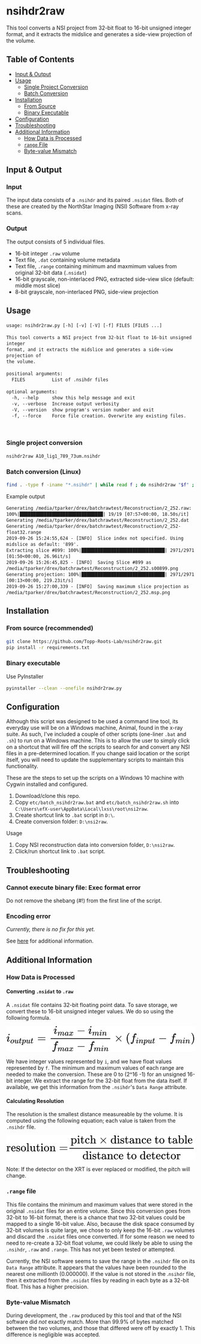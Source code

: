 # nsihdr2raw

This tool converts a NSI project from 32-bit float to 16-bit unsigned integer format,
and it extracts the midslice and generates a side-view projection of the volume.

## Table of Contents

- [Input & Output](#input-&-output)
- [Usage](#usage)
  * [Single Project Conversion](#single-project-conversion)
  * [Batch Conversion](#batch-conversion-linux)
- [Installation](#installation)
  * [From Source](#from-source-recommended)
  * [Binary Executable](#binary-executable)
- [Configuration](#configuration)
- [Troubleshooting](#troubleshooting)
- [Additional Information](#additional-information)
  * [How Data is Processed](#how-data-is-processed)
  * [`range` File](#`.range`-file)
  * [Byte-value Mismatch](#byte-value-mismatch)


## Input & Output

### Input

The input data consists of a `.nsihdr` and its paired `.nsidat` files. Both of these
are created by the NorthStar Imaging (NSI) Software from x-ray scans.

### Output

The output consists of 5 individual files.
- 16-bit integer `.raw` volume
- Text file, `.dat` containing volume metadata
- Text file, `.range` containing minimum and maxmimum values from original 32-bit data (`.nsidat`)
- 16-bit grayscale, non-interlaced PNG, extracted side-view slice (default: middle most slice)
- 8-bit grayscale, non-interlaced PNG, side-view projection

## Usage
```
usage: nsihdr2raw.py [-h] [-v] [-V] [-f] FILES [FILES ...]

This tool converts a NSI project from 32-bit float to 16-bit unsigned integer
format, and it extracts the midslice and generates a side-view projection of
the volume.

positional arguments:
  FILES          List of .nsihdr files

optional arguments:
  -h, --help     show this help message and exit
  -v, --verbose  Increase output verbosity
  -V, --version  show program's version number and exit
  -f, --force    Force file creation. Overwrite any existing files.

  
```
### Single project conversion

```bash
nsihdr2raw A10_lig1_789_73um.nsihdr
```

### Batch conversion (Linux)

```bash
find . -type f -iname "*.nsihdr" | while read f ; do nsihdr2raw "$f" ; done
```

Example output
```
Generating /media/tparker/drex/batchrawtest/Reconstruction/2_252.raw: 100%|███████████████████████████████| 19/19 [07:57<00:00, 18.50s/it]
Generating /media/tparker/drex/batchrawtest/Reconstruction/2_252.dat
Generating /media/tparker/drex/batchrawtest/Reconstruction/2_252-float32.range
2019-09-26 15:24:55,624 - [INFO]  Slice index not specified. Using midslice as default: '899'.
Extracting slice #899: 100%|███████████████████████████████| 2971/2971 [01:50<00:00, 26.96it/s]
2019-09-26 15:26:45,825 - [INFO]  Saving Slice #899 as /media/tparker/drex/batchrawtest/Reconstruction/2_252.s00899.png
Generating projection: 100%|███████████████████████████████| 2971/2971 [00:13<00:00, 219.23it/s]
2019-09-26 15:27:00,339 - [INFO]  Saving maximum slice projection as /media/tparker/drex/batchrawtest/Reconstruction/2_252.msp.png
```

## Installation

### From source (recommended)
```bash
git clone https://github.com/Topp-Roots-Lab/nsihdr2raw.git
pip install -r requirements.txt
```

### Binary executable

Use PyInstaller

```bash
pyinstaller --clean --onefile nsihdr2raw.py
```

## Configuration

Although this script was designed to be used a command line tool, its everyday
use will be on a Windows machine, Animal, found in the x-ray suite. As such, I've 
included a couple of other scripts (one-liner `.bat` and `.sh`) to run on a Windows
machine. This is to allow the user to simply click on a shortcut that will fire off
the scripts to search for and convert any NSI files in a pre-determined location.
If you change said location or the script itself, you will need to update the
supplementary scripts to maintain this functionality.

These are the steps to set up the scripts on a Windows 10 machine with Cygwin
installed and configured.

1. Download/clone this repo.
3. Copy `etc/batch_nsihdr2raw.bat` and `etc/batch_nsihdr2raw.sh` into `C:\Users\efX-user\AppData\Local\lxss\root\nsi2raw`.
4. Create shortcut link to `.bat` script in `D:\`.
5. Create conversion folder: `D:\nsi2raw`.

Usage

1. Copy NSI reconstruction data into conversion folder, `D:\nsi2raw`.
2. Click/run shortcut link to `.bat` script.


## Troubleshooting

### Cannot execute binary file: Exec format error

Do not remove the shebang (#!) from the first line of the script.

### Encoding error

*Currently, there is no fix for this yet.*

See [here](
https://www.python.org/dev/peps/pep-0263/) for additional information.

## Additional Information

### How Data is Processed

#### Converting `.nsidat` to `.raw`

A `.nsidat` file contains 32-bit floating point data. To save storage, we convert these to 16-bit unsigned integer values.  We do so using the following formula.

![map_range](doc/img/map_range.svg)

We have integer values represented by `i`, and we have float values represented by `f`. The minimum and maximum values of each range are needed to make the conversion. These are 0 to (2^16 -1) for an unsigned 16-bit integer. We extract the range for the 32-bit float from the data itself. If available, we get this information from the `.nsihdr`'s `Data Range` attribute.

#### Calculating Resolution

The resolution is the smallest distance measureable by the volume.
It is computed using the following equation; each value is taken from the `.nsihdr` file.

![resolution](doc/img/resolution.svg)

Note: If the detector on the XRT is ever replaced or modified, the pitch will change.

### `.range` file

This file contains the minimum and maximum values that were stored in the original `.nsidat`
files for an entire volume. Since this conversion goes from 32-bit to 16-bit format, there is
a chance that two 32-bit values could be mapped to a single 16-bit value. Also, because the
disk space consumed by 32-bit volumes is quite large, we chose to only keep the 16-bit `.raw`
volumes and discard the `.nsidat` files once converted. If for some reason we need to need to 
re-create a 32-bit float volume, we could likely be able to using the `.nsihdr`, `.raw` and
`.range`. This has not yet been tested or attempted.

Currently, the NSI software seems to save the range in the `.nsihdr` file on its `Data Range`
attribute. It appears that the values have been rounded to the nearest one millionth (0.000000).
If the value is not stored in the .`nsihdr` file, then it extracted from the `.nsidat` files
by reading in each byte as a 32-bit float. This has a higher precision.

### Byte-value Mismatch

During development, the `.raw` produced by this tool and that of the NSI software did *not*
exactly match. More than 99.9% of bytes matched between the two volumes, and those that
differed were off by exactly 1. This difference is negligible was accepted.